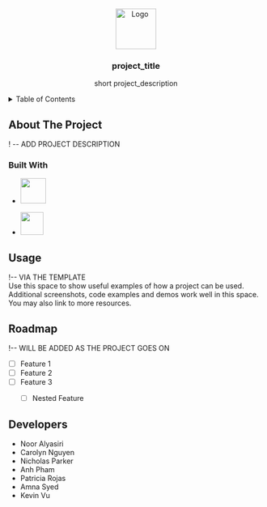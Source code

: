 <!-- Improved compatibility of back to top link: See: https://github.com/othneildrew/Best-README-Template/pull/73 -->
<a name="readme-top"></a>


<!-- PROJECT LOGO -->
<br />
<div align="center">
  <a href="https://github.com/github_username/repo_name">
    <img src="images/logo.png" alt="Logo" width="80" height="80">
  </a>

<h3 align="center">project_title</h3>

  <p align="center">
    short project_description
    <br />
 
  
  </p>
</div>



<!-- TABLE OF CONTENTS -->
<details>
  <summary>Table of Contents</summary>
  <ol>
    <li>
      <a href="#about-the-project">About The Project</a>
      <ul>
        <li><a href="#built-with">Built With</a></li>
      </ul>
    </li>
    <li><a href="#usage">Usage</a></li>
    <li><a href="#roadmap">Roadmap</a></li>
    <li><a href="#developers">Developers</a></li>
  </ol>
</details>



<!-- ABOUT THE PROJECT -->
## About The Project

! -- ADD PROJECT DESCRIPTION 



### Built With

<!-- * [![JQuery][JQuery.com]][JQuery-url]-->
* <a href="https://flyclipart.com/java-logos-download-java-logo-png-892734" title="Java Logos Download - Java Logo PNG"><img src="https://flyclipart.com/thumb2/java-logos-download-892734.png" width="50" /></a>
<!-- * [![Java][java.com]][Java-url] -->
<!-- * * [![Android Studio][java.com]][androidStudio-url]-->
* <a href="https://flyclipart.com/android-studio-icon-android-icon-png-502596" title="Android Studio Icon - Android Icon PNG"><img src="https://flyclipart.com/thumb2/android-studio-icon-502596.png" width="45" /></a>




<!-- GETTING STARTED -->

<!-- ### Installation

<!--1. Get a free API Key at [https://example.com](https://example.com)
2. Clone the repo
   ```sh
   git clone https://github.com/github_username/repo_name.git
   ```
3. Install NPM packages
   ```sh
   npm install
   ```
4. Enter your API in `config.js`
   ```js
   const API_KEY = 'ENTER YOUR API';
   ```

<p align="right">(<a href="#readme-top">back to top</a>)</p>
-->

<!-- USAGE EXAMPLES -->
## Usage

!-- VIA THE TEMPLATE <br>
Use this space to show useful examples of how a project can be used. Additional screenshots, code examples and demos work well in this space. You may also link to more resources.

<!-- _For more examples, please refer to the [Documentation](https://example.com)_ -->



<!-- ROADMAP -->
## Roadmap

!-- WILL BE ADDED AS THE PROJECT GOES ON

- [ ] Feature 1
- [ ] Feature 2
- [ ] Feature 3
    - [ ] Nested Feature




<!-- CONTRIBUTING -->
<!-- LICENSE -->
<!-- CONTACT -->
<!-- ## Contact

Your Name - [@twitter_handle](https://twitter.com/twitter_handle) - email@email_client.com

Project Link: [https://github.com/github_username/repo_name](https://github.com/github_username/repo_name)

<p align="right">(<a href="#readme-top">back to top</a>)</p> -->



<!-- ACKNOWLEDGMENTS -->
## Developers

* Noor Alyasiri
* Carolyn Nguyen
* Nicholas Parker
* Anh Pham
* Patricia Rojas 
* Amna Syed 
* Kevin Vu




<!-- MARKDOWN LINKS & IMAGES -->
<!-- https://www.markdownguide.org/basic-syntax/#reference-style-links -->
[contributors-shield]: https://img.shields.io/github/contributors/github_username/repo_name.svg?style=for-the-badge
[contributors-url]: https://github.com/github_username/repo_name/graphs/contributors
[forks-shield]: https://img.shields.io/github/forks/github_username/repo_name.svg?style=for-the-badge
[forks-url]: https://github.com/github_username/repo_name/network/members
[stars-shield]: https://img.shields.io/github/stars/github_username/repo_name.svg?style=for-the-badge
[stars-url]: https://github.com/github_username/repo_name/stargazers
[issues-shield]: https://img.shields.io/github/issues/github_username/repo_name.svg?style=for-the-badge
[issues-url]: https://github.com/github_username/repo_name/issues
[license-shield]: https://img.shields.io/github/license/github_username/repo_name.svg?style=for-the-badge
[license-url]: https://github.com/github_username/repo_name/blob/master/LICENSE.txt
[linkedin-shield]: https://img.shields.io/badge/-LinkedIn-black.svg?style=for-the-badge&logo=linkedin&colorB=555
[linkedin-url]: https://linkedin.com/in/linkedin_username
[product-screenshot]: images/screenshot.png

<!-- [JQuery.com]: https://img.shields.io/badge/jQuery-0769AD?style=for-the-badge&logo=jquery&logoColor=white
[JQuery-url]: https://jquery.com -->
<!-- [java.com]: <a href="https://flyclipart.com/java-logos-download-java-logo-png-892734" title="Java Logos Download - Java Logo PNG"><img src="https://flyclipart.com/thumb2/java-logos-download-892734.png" width="350" /></a>
[Java-url]:https://www.java.com/en/ --> 

